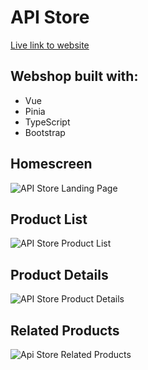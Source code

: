 # API Store
[Live link to website](http://jhellberg.com/portfolio/api-store/dist/index.html)

## Webshop built with:
- Vue
- Pinia
- TypeScript
- Bootstrap


## Homescreen
![API Store Landing Page](http://jhellberg.com/images/api-store-screenshot-1.png "API Store Landing Page")

## Product List
![API Store Product List](http://jhellberg.com/images/api-store-screenshot-2.png "API Store Product List")

## Product Details
![API Store Product Details](http://jhellberg.com/images/api-store-screenshot-3.png "API Store Product Details")

## Related Products
![Api Store Related Products](http://jhellberg.com/images/api-store-screenshot-4.png "Api Store Related Products")

